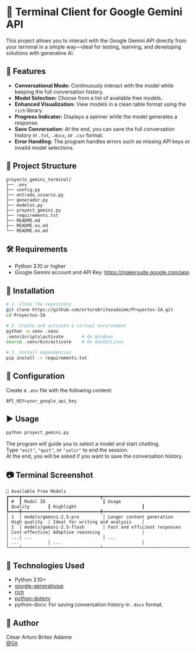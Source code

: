 # 🧠 Terminal Client for Google Gemini API

This project allows you to interact with the Google Gemini API directly from your terminal in a simple way—ideal for testing, learning, and developing solutions with generative AI.

## 🚀 Features

- **Conversational Mode:** Continuously interact with the model while keeping the full conversation history.  
- **Model Selection:** Choose from a list of available free models.  
- **Enhanced Visualization:** View models in a clean table format using the `rich` library.  
- **Progress Indicator:** Displays a spinner while the model generates a response.  
- **Save Conversation:** At the end, you can save the full conversation history in `.txt`, `.docx`, or `.csv` format.  
- **Error Handling:** The program handles errors such as missing API keys or invalid model selections.  

## 📁 Project Structure

```
proyecto_gemini_terminal/
├── .env
├── config.py
├── entrada_usuario.py
├── generador.py
├── modelos.py
├── proyect_gemini.py
├── requirements.txt
├── README.md
├── README.es.md
└── README.en.md
```

## 🛠️ Requirements

- Python 3.10 or higher  
- Google Gemini account and API Key: https://makersuite.google.com/app  

## 🔧 Installation

```bash
# 1. Clone the repository
git clone https://github.com/arturobritezadaime/Proyectos-IA.git
cd Proyectos-IA

# 2. Create and activate a virtual environment
python -m venv .venv
.venv\Scripts\activate       # On Windows
source .venv/bin/activate    # On macOS/Linux

# 3. Install dependencies
pip install -r requirements.txt
```

## 🔐 Configuration

Create a `.env` file with the following content:

```
API_KEY=your_google_api_key
```

## ▶️ Usage

```bash
python proyect_gemini.py
```

The program will guide you to select a model and start chatting.  
Type `"exit"`, `"quit"`, or `"salir"` to end the session.  
At the end, you will be asked if you want to save the conversation history.

## 📷 Terminal Screenshot

```
📌 Available Free Models
┏━━━━┳━━━━━━━━━━━━━━━━━━━━━━━━━━━━━━┳━━━━━━━━━━━━━━━━━━━━━━━━━━━━━━━━━━━━━━━━┳━━━━━━━━━━━━━━━┳━━━━━━━━━━━━━━━━━━━━━━━━━━━━━━━━━━━┓
┃ #  ┃ Model ID                      ┃ Usage                                  ┃ Quality       ┃ Highlight                         ┃
┡━━━━╇━━━━━━━━━━━━━━━━━━━━━━━━━━━━━━╇━━━━━━━━━━━━━━━━━━━━━━━━━━━━━━━━━━━━━━━━╇━━━━━━━━━━━━━━━╇━━━━━━━━━━━━━━━━━━━━━━━━━━━━━━━━━━━┩
│ 1  │ models/gemini-2.5-pro         │ Longer content generation              │ High quality  │ Ideal for writing and analysis    │
│ 2  │ models/gemini-2.5-flash       │ Fast and efficient responses           │ Cost-effective│ Adaptive reasoning                │
│ ...│ ...                           │ ...                                    │ ...           │ ...                               │
└────┴──────────────────────────────┴────────────────────────────────────────┴───────────────┴───────────────────────────────────┘
```

## 🤖 Technologies Used

- Python 3.10+  
- [google-generativeai](https://pypi.org/project/google-generativeai/)  
- [rich](https://pypi.org/project/rich/)  
- [python-dotenv](https://pypi.org/project/python-dotenv/)  
- python-docx: For saving conversation history in `.docx` format.  

## 🧠 Author

César Arturo Britez Adaime  
[@Git](https://github.com/arturobritezadaime)  
